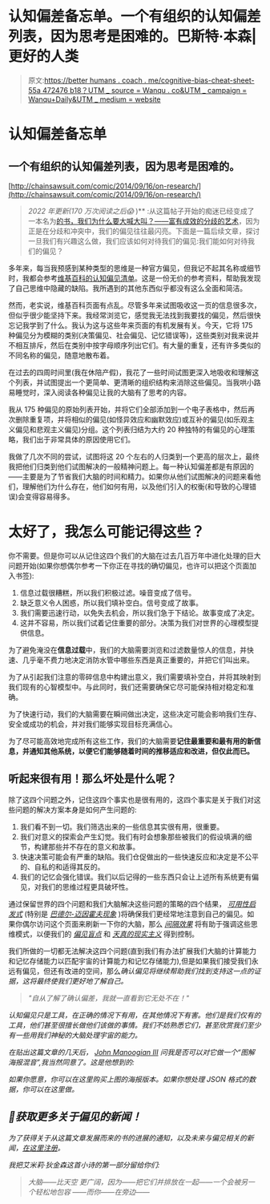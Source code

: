 # 认知偏差备忘单。一个有组织的认知偏差列表，因为思考是困难的。巴斯特·本森|更好的人类

> 原文:[https://better humans . coach . me/cognitive-bias-cheat-sheet-55a 472476 b18？UTM _ source = Wanqu . co&UTM _ campaign = Wanqu+Daily&UTM _ medium = website](https://betterhumans.coach.me/cognitive-bias-cheat-sheet-55a472476b18?utm_source=wanqu.co&utm_campaign=Wanqu+Daily&utm_medium=website)

# 认知偏差备忘单

## 一个有组织的认知偏差列表，因为思考是困难的。



[http://chainsawsuit.com/comic/2014/09/16/on-research/](http://chainsawsuit.com/comic/2014/09/16/on-research/)



> **2022 年更新(170 万次阅读之后*😱* )** :从这篇帖子开始的痴迷已经变成了一本名为[的书，我们为什么要大喊大叫？——富有成效的分歧的艺术](https://amzn.to/2XxAlRq)，因为正是在分歧和冲突中，我们的偏见往往最闪亮。下面是一篇后续文章，探讨一旦我们有兴趣这么做，我们应该如何对待我们的偏见:我们能如何对待我们的偏见？

多年来，每当我预感到某种类型的思维是一种官方偏见，但我记不起其名称或细节时，我都会参考[维基百科的认知偏见清单](https://en.wikipedia.org/wiki/List_of_cognitive_biases)。这是一份无价的参考资料，帮助我发现了自己思维中隐藏的缺陷。我所遇到的其他东西似乎都没有这么全面和简洁。

然而，老实说，维基百科页面有点乱。尽管多年来试图吸收这一页的信息很多次，但似乎很少能坚持下来。我经常浏览它，感觉我无法找到我要找的偏见，然后很快忘记我学到了什么。我认为这与这些年来页面的有机发展有关。今天，它将 175 种偏见分为模糊的类别(决策偏见、社会偏见、记忆错误等)，这些类别对我来说并不相互排斥，然后在类别中按字母顺序列出它们。有大量的重复，还有许多类似的不同名称的偏见，随意地散布着。

在过去的四周时间里(我在休陪产假)，我花了一些时间试图更深入地吸收和理解这个列表，并试图提出一个更简单、更清晰的组织结构来消除这些偏见。当我哄小路易睡觉时，深入阅读各种偏见让我的大脑有了思考的内容。

我从 175 种偏见的原始列表开始，并将它们全部添加到一个电子表格中，然后再次删除重复项，并将相似的偏见(如怪异效应和幽默效应)或互补的偏见(如乐观主义偏见和悲观主义偏见)分组。这个列表归结为大约 20 种独特的有偏见的心理策略，我们出于非常具体的原因使用它们。

我做了几次不同的尝试，试图将这 20 个左右的人归类到一个更高的层次上，最终我把他们归类到他们试图解决的一般精神问题上。每一种认知偏差都是有原因的——主要是为了节省我们大脑的时间和精力。如果你从他们试图解决的问题来看他们，理解他们为什么存在，他们如何有用，以及他们引入的权衡(和导致的心理错误)会变得容易得多。

# 太好了，我怎么可能记得这些？

你不需要。但是你可以从记住这四个我们的大脑在过去几百万年中进化处理的巨大问题开始(如果你想偶尔参考一下你正在寻找的确切偏见，也许可以把这个页面加入书签):

1.  信息过载很糟糕，所以我们积极过滤。噪音变成了信号。
2.  缺乏意义令人困惑，所以我们填补空白。信号变成了故事。
3.  我们需要迅速行动，以免失去机会，所以我们急于下结论。故事变成了决定。
4.  这并不容易，所以我们试着记住重要的部分。决策为我们对世界的心理模型提供信息。

为了避免淹没在**信息过载**中，我们的大脑需要浏览和过滤数量惊人的信息，并快速、几乎毫不费力地决定消防水管中哪些东西是真正重要的，并把它们叫出来。

为了从引起我们注意的零碎信息中构建出意义，我们需要填补空白，并将其映射到我们现有的心智模型中。与此同时，我们还需要确保它尽可能保持相对稳定和准确。

为了快速行动，我们的大脑需要在瞬间做出决定，这些决定可能会影响我们生存、安全或成功的机会，并对我们能够实现目标充满信心。

为了尽可能高效地完成所有这些工作，我们的大脑需要**记住最重要和最有用的新信息，并通知其他系统，以便它们能够随着时间的推移适应和改进，但仅此而已。**

## 听起来很有用！那么坏处是什么呢？

除了这四个问题之外，记住这四个事实也是很有用的，这四个事实是关于我们对这些问题的解决方案本身是如何产生问题的:

1.  我们看不到一切。我们筛选出来的一些信息其实很有用，很重要。
2.  我们对意义的探索会产生幻觉。我们有时会想象那些被我们的假设填满的细节，构建那些并不存在的意义和故事。
3.  快速决策可能会有严重的缺陷。我们仓促做出的一些快速反应和决定是不公平的、自私的和适得其反的。
4.  我们的记忆会强化错误。我们以后记得的一些东西只会让上述所有系统更有偏见，对我们的思维过程更具破坏性。

通过保留世界的四个问题和我们大脑解决这些问题的策略的四个结果， [*可用性启发式*](https://en.wikipedia.org/wiki/Availability_heuristic) (特别是 [*巴德尔-迈因霍夫现象*](http://rationalwiki.org/wiki/Frequency_illusion) )将确保我们更经常地注意到自己的偏见。如果你偶尔访问这个页面来刷新一下你的大脑，那么 [*间隔效果*](https://en.wikipedia.org/wiki/Spacing_effect) 将有助于强调这些思维模式，以便我们的 [*偏见盲点*](https://en.wikipedia.org/wiki/Bias_blind_spot) 和 [*天真的现实主义*](https://en.wikipedia.org/wiki/Na%C3%AFve_realism_%28psychology%29) 得到控制。

我们所做的一切都无法解决这四个问题(直到我们有办法扩展我们大脑的计算能力和记忆存储能力以匹配宇宙的计算能力和记忆存储能力),但是如果我们接受我们永远有偏见，但还有改进的空间，那么[](https://en.wikipedia.org/wiki/Confirmation_bias)*确认偏见将继续帮助我们找到支持这一点的证据，这将最终使我们更好地了解自己。*

> *"自从了解了确认偏差，我就一直看到它无处不在！"*

*认知偏见只是工具，在正确的情况下有用，在其他情况下有害。他们是我们仅有的工具，他们甚至很擅长做他们该做的事情。我们不妨熟悉它们，甚至欣赏我们至少有一些用我们神秘的大脑处理宇宙的能力。*

*在贴出这篇文章的几天后， [John Manoogian III](https://medium.com/u/cc3c4f7e2ae5?source=post_page-----55a472476b18--------------------------------) 问我是否可以对它做一个“图解海报混音”,我当然同意了。这是他想到的:*



*如果你愿意，你可以在这里购买上图的海报版本。如果你想处理 JSON 格式的数据，你可以在这里做。*

## *🚀获取更多关于偏见的新闻！*

*为了获得关于从这篇文章发展而来的书的进展的通知，以及未来与偏见相关的新闻，[在这里注册](https://buster.substack.com)。*

*我把艾米莉·狄金森这首小诗的第一部分留给你们:*

> *大脑——比天空
> 更广阔，因为——把它们并排放在一起——一个会被另一个轻松地包容
> ——而你——在旁边——*

